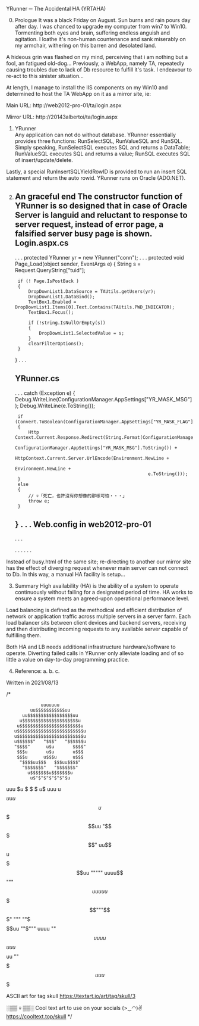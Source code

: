 YRunner ─ The Accidental HA (YRTAHA)

0. Prologue
It was a black Friday on August. Sun burns and rain pours day after day. I was 
chanced to upgrade my computer from win7 to Win10. Tormenting both eyes and brain, 
suffering endless anguish and agitation. I loathe it's non-human countenance and 
sank miserably on my armchair, withering on this barren and desolated land. 

A hideous grin was flashed on my mind, perceiving that i am nothing but a fool, 
an fatigued old-dog... Previously, a WebApp, namely TA, repeatedly causing troubles 
due to lack of Db resource to fulfill it's task. I endeavour to re-act to this 
sinister situation... 

At length, I manage to install the IIS components on my Win10 and determined to host 
the TA WebApp on it as a mirror site, ie: 

Main URL:
http://web2012-pro-01/ta/login.aspx

Mirror URL: 
http://20143albertoi/ta/login.aspx


1. YRunner  
Any application can not do without database. YRunner essentially provides three 
functions: RunSelectSQL, RunValueSQL and RunSQL. Simply speaking, RunSelectSQL 
executes SQL and returns a DataTable; RunValueSQL executes SQL and returns a value; 
RunSQL executes SQL of insert/update/delete.   

Lastly, a special RunInsertSQLYieldRowID is provided to run an insert SQL statement 
and return the auto rowid. YRunner runs on  Oracle (ADO.NET).


2. An graceful end 
The constructor function of YRunner is so designed that in case of Oracle Server is 
languid and reluctant to response to server request, instead of error page, a falsified 
server busy page is shown. 
	Login.aspx.cs
	-------------
	. . . 
        protected YRunner yr = new YRunner("conn");
	. . . 
	protected void Page_Load(object sender, EventArgs e)
	{
		String s = Request.QueryString["tuid"];

		if (! Page.IsPostBack )
		{
			DropDownList1.DataSource = TAUtils.getUsers(yr);
			DropDownList1.DataBind();
			TextBox1.Enabled = DropDownList1.Items[0].Text.Contains(TAUtils.PWD_INDICATOR);
			TextBox1.Focus();

			if (!string.IsNullOrEmpty(s))
			{
				DropDownList1.SelectedValue = s; 
			}
			clearFilterOptions();
		}
	}
	. . .

	YRunner.cs
	----------
	. . . 
	catch (Exception e)
	{
		Debug.WriteLine(ConfigurationManager.AppSettings["YR_MASK_MSG"]);
		Debug.WriteLine(e.ToString());

		if (Convert.ToBoolean(ConfigurationManager.AppSettings["YR_MASK_FLAG"]))
		{
			Http​Context.Current.Response.Redirect(String.Format(ConfigurationManager.AppSettings["YR_REDIRECT_URL"],                                                                         
									    ConfigurationManager.AppSettings["YR_MASK_MSG"].ToString()) +                                                                                                                                                  
									    HttpContext.Current.Server.UrlEncode(Environment.NewLine + 
													 	 Environment.NewLine + 
													 	 e.ToString()));
		}
		else
		{
			// 💀「死亡，也許沒有你想像的那樣可怕‧‧‧」
			throw e; 
		}
	}
	. . . 
	Web.config in web2012-pro-01
	----------------------------
	. . . 
	<appSettings>
	<!-- YRunner Exception handling -->
	<add key="YR_MASK_FLAG" value="true"/>
	<add key="YR_MASK_MSG" value="Database server is busy, please try again later... (YRnner.cs)"/>

	<!--- <add key="YR_REDIRECT_URL" value="~/Content/busy.html?m={0}"/> -->
	<add key="YR_REDIRECT_URL" value="http://20143albertoi/ta/login.aspx?m={0}"/>  

	<!-- YRunner Exception handling --> 
	</appSettings>
	. . . 
	<connectionStrings>
		<!-- Oracle database connection (production) -->
		<add name="conn" connectionString="DATA SOURCE=oracle12-scan/pdbwrk;USER ID=dbconn;PASSWORD=poonsio$da;PERSIST SECURITY INFO=True;Connection Timeout=120;" providerName="Oracle.ManagedDataAccess.Client" />
		<!-- Oracle database connection (production) -->
	</connectionStrings>
	. . . 

Instead of busy.html of the same site; re-directing to another our mirror site has 
the effect of diverging request whenever main server can not connect to Db. In this 
way, a manual HA facility is setup... 


3. Summary 
High availability (HA) is the ability of a system to operate continuously without 
failing for a designated period of time. HA works to ensure a system meets an 
agreed-upon operational performance level. 

Load balancing is defined as the methodical and efficient distribution of network or 
application traffic across multiple servers in a server farm. Each load balancer sits 
between client devices and backend servers, receiving and then distributing incoming 
requests to any available server capable of fulfilling them.

Both HA and LB needs additional infrastructure hardware/software to operate. Diverting 
failed calls in YRunner only alleviate loading and of so little a value on day-to-day 
programming practice.  



4. Reference:
a. 
b. 
c. 


<EOF>
Written in 2021/08/13

/*

                 uuuuuuu
             uu$$$$$$$$$$$uu
          uu$$$$$$$$$$$$$$$$$uu
         u$$$$$$$$$$$$$$$$$$$$$u
        u$$$$$$$$$$$$$$$$$$$$$$$u
       u$$$$$$$$$$$$$$$$$$$$$$$$$u
       u$$$$$$$$$$$$$$$$$$$$$$$$$u
       u$$$$$$"   "$$$"   "$$$$$$u
       "$$$$"      u$u       $$$$"
        $$$u       u$u       u$$$
        $$$u      u$$$u      u$$$
         "$$$$uu$$$   $$$uu$$$$"
          "$$$$$$$"   "$$$$$$$"
            u$$$$$$$u$$$$$$$u
             u$"$"$"$"$"$"$u
  uuu        $$u$ $ $ $ $u$$       uuu
 u$$$$        $$$$$u$u$u$$$       u$$$$
  $$$$$uu      "$$$$$$$$$"     uu$$$$$$
u$$$$$$$$$$$uu    """""    uuuu$$$$$$$$$$
$$$$"""$$$$$$$$$$uuu   uu$$$$$$$$$"""$$$"
 """      ""$$$$$$$$$$$uu ""$"""
           uuuu ""$$$$$$$$$$uuu
  u$$$uuu$$$$$$$$$uu ""$$$$$$$$$$$uuu$$$

ASCII art for tag skull
https://textart.io/art/tag/skull/3


░▒▒ 💀 ▒▒░
Cool text art to use on your socials (>‿◠)✌
https://cooltext.top/skull
*/